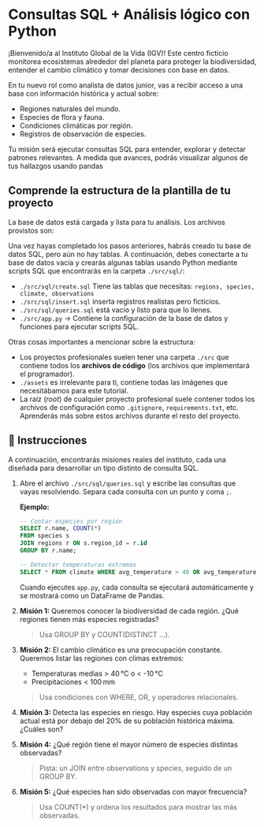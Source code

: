 # Consultas SQL + Análisis lógico con Python

¡Bienvenido/a al Instituto Global de la Vida (IGV)! Este centro ficticio monitorea ecosistemas alrededor del planeta para proteger la biodiversidad, entender el cambio climático y tomar decisiones con base en datos.

En tu nuevo rol como analista de datos junior, vas a recibir acceso a una base con información histórica y actual sobre:

- Regiones naturales del mundo.
- Especies de flora y fauna.
- Condiciones climáticas por región.
- Registros de observación de especies.

Tu misión será ejecutar consultas SQL para entender, explorar y detectar patrones relevantes. A medida que avances, podrás visualizar algunos de tus hallazgos usando pandas


## Comprende la estructura de la plantilla de tu proyecto

La base de datos está cargada y lista para tu análisis. Los archivos provistos son:

Una vez hayas completado los pasos anteriores, habrás creado tu base de datos SQL, pero aún no hay tablas. A continuación, debes conectarte a tu base de datos vacía y crearás algunas tablas usando Python mediante scripts SQL que encontrarás en la carpeta `./src/sql/`:

- `./src/sql/create.sql` Tiene las tablas que necesitas: `regions, species, climate, observations`
- `./src/sql/insert.sql` inserta registros realistas pero ficticios.
- `./src/sql/queries.sql` está vacío y listo para que lo llenes.
- `./src/app.py` → Contiene la configuración de la base de datos y funciones para ejecutar scripts SQL.

Otras cosas importantes a mencionar sobre la estructura:

- Los proyectos profesionales suelen tener una carpeta `./src` que contiene todos los **archivos de código** (los archivos que implementará el programador).
- `./assets` es irrelevante para ti, contiene todas las imágenes que necesitábamos para este tutorial.
- La raíz (*root*) de cualquier proyecto profesional suele contener todos los archivos de configuración como `.gitignore`, `requirements.txt`, etc. Aprenderás más sobre estos archivos durante el resto del proyecto.


## 📝 Instrucciones

A continuación, encontrarás misiones reales del instituto, cada una diseñada para desarrollar un tipo distinto de consulta SQL.

1. Abre el archivo `./src/sql/queries.sql` y escribe las consultas que vayas resolviendo. Separa cada consulta con un punto y coma `;`.

    **Ejemplo:**
    ```sql
    -- Contar especies por región
    SELECT r.name, COUNT(*) 
    FROM species s 
    JOIN regions r ON s.region_id = r.id 
    GROUP BY r.name;

    -- Detectar temperaturas extremas
    SELECT * FROM climate WHERE avg_temperature > 40 OR avg_temperature < -10;
    ```

    Cuando ejecutes `app.py`, cada consulta se ejecutará automáticamente y se mostrará como un DataFrame de Pandas.

2. **Misión 1:** Queremos conocer la biodiversidad de cada región. ¿Qué regiones tienen más especies registradas?

    > Usa GROUP BY y COUNT(DISTINCT ...).

3. **Misión 2:** El cambio climático es una preocupación constante. Queremos listar las regiones con climas extremos:

    - Temperaturas medias > 40 °C o < -10 °C
    - Precipitaciones < 100 mm

    > Usa condiciones con WHERE, OR, y operadores relacionales.

4. **Misión 3:** Detecta las especies en riesgo. Hay especies cuya población actual está por debajo del 20% de su población histórica máxima. ¿Cuáles son?

5. **Misión 4:** ¿Qué región tiene el mayor número de especies distintas observadas?

    > Pista: un JOIN entre observations y species, seguido de un GROUP BY.

6. **Misión 5:** ¿Qué especies han sido observadas con mayor frecuencia?

    > Usa COUNT(*) y ordena los resultados para mostrar las más observadas.
<!-- 
🌐 Misión Abierta: Consulta libre
Usando tu curiosidad como analista, escribe una consulta que te parezca interesante. Algunas ideas:

¿Qué especies están presentes en más de una región?

¿Cuál es la temperatura promedio de cada región?

¿Cuántas observaciones hay por mes? -->

<!-- 1. Vamos a trabajr en el archivo dentro de la carpeta `src` llamado `./src/app.py`.

> NOTA: Este archivo contendrá la mayor parte del código de tu aplicación, así como la conexión a la base de datos y las consultas a la base de datos.

2. Crea una base de datos PostgreSQL tal y como se indica en la guia.

3. En tu `app.py`, programa la conexión con tu base de datos.

> NOTA: Puedes tratar de reutilizar la función de Python `connect` anteriormente facilitada.

4. Crea las tablas indicadas en `./src/sql/create.sql`.

5. Inserta los datos indicados de `./src/sql/insert.sql` en las tablas creadas en el punto anterior.

6. Usa Pandas para imprimir una de las tablas como DataFrame usando la función `read_sql` de esta librería.

-->

